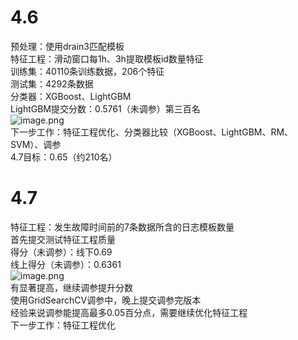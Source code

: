 <a name="GgAk4"></a>
# 4.6
预处理：使用drain3匹配模板<br />特征工程：滑动窗口每1h、3h提取模板id数量特征<br />训练集：40110条训练数据，206个特征<br />测试集：4292条数据<br />分类器：XGBoost、LightGBM<br />LightGBM提交分数：0.5761（未调参）第三百名<br />![image.png](https://cdn.nlark.com/yuque/0/2022/png/25902650/1649236647714-751f45f8-af98-486a-949e-ebbeb01c33ae.png#clientId=ua21e1e6c-9ae3-4&crop=0&crop=0&crop=1&crop=1&from=paste&height=95&id=u9d8b15d3&margin=%5Bobject%20Object%5D&name=image.png&originHeight=142&originWidth=406&originalType=binary&ratio=1&rotation=0&showTitle=false&size=9069&status=done&style=none&taskId=u256cd50c-3b4a-479f-b883-4906452a7e4&title=&width=270.6666666666667)<br />下一步工作：特征工程优化、分类器比较（XGBoost、LightGBM、RM、SVM）、调参	<br />4.7目标：0.65（约210名）
<a name="WfzNU"></a>
# 4.7
特征工程：发生故障时间前的7条数据所含的日志模板数量<br />首先提交测试特征工程质量<br />得分（未调参）：线下0.69<br />线上得分（未调参）：0.6361<br />![image.png](https://cdn.nlark.com/yuque/0/2022/png/25902650/1649321509038-c442c9ea-6e56-44d9-a7d4-4e8c8cb55cf4.png#clientId=uf4e1294b-d9cb-4&crop=0&crop=0&crop=1&crop=1&from=paste&height=111&id=uee355580&margin=%5Bobject%20Object%5D&name=image.png&originHeight=167&originWidth=400&originalType=binary&ratio=1&rotation=0&showTitle=false&size=9546&status=done&style=none&taskId=ub931234f-d5b7-4b3c-a01c-86800c83dc1&title=&width=266.6666666666667)<br />有显著提高，继续调参提升分数<br />使用GridSearchCV调参中，晚上提交调参完版本<br />经验来说调参能提高最多0.05百分点，需要继续优化特征工程<br />下一步工作：特征工程优化
